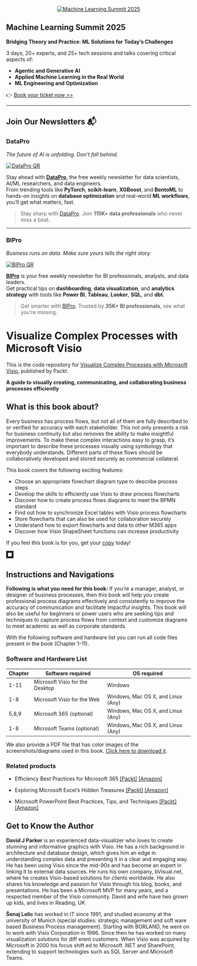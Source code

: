 <p align="center"><a href="https://packt.link/mlsumgh"><img src="https://static.packt-cdn.com/assets/images/ML Summit Banner v3 1200x627.png" alt="Machine Learning Summit 2025"/></a></p>

## Machine Learning Summit 2025
**Bridging Theory and Practice: ML Solutions for Today’s Challenges**

3 days, 20+ experts, and 25+ tech sessions and talks covering critical aspects of:
- **Agentic and Generative AI**
- **Applied Machine Learning in the Real World**
- **ML Engineering and Optimization**

👉 [Book your ticket now >>](https://packt.link/mlsumgh)

---

## Join Our Newsletters 📬

### DataPro  
*The future of AI is unfolding. Don’t fall behind.*

<p><a href="https://landing.packtpub.com/subscribe-datapronewsletter/?link_from_packtlink=yes"><img src="https://static.packt-cdn.com/assets/images/DataPro NL QR Code.png" alt="DataPro QR" width="150"/></a></p>

Stay ahead with [**DataPro**](https://landing.packtpub.com/subscribe-datapronewsletter/?link_from_packtlink=yes), the free weekly newsletter for data scientists, AI/ML researchers, and data engineers.  
From trending tools like **PyTorch**, **scikit-learn**, **XGBoost**, and **BentoML** to hands-on insights on **database optimization** and real-world **ML workflows**, you’ll get what matters, fast.

> Stay sharp with [DataPro](https://landing.packtpub.com/subscribe-datapronewsletter/?link_from_packtlink=yes). Join **115K+ data professionals** who never miss a beat.

---

### BIPro  
*Business runs on data. Make sure yours tells the right story.*

<p><a href="https://landing.packtpub.com/subscribe-bipro-newsletter/?link_from_packtlink=yes"><img src="https://static.packt-cdn.com/assets/images/BIPro NL QR Code.png" alt="BIPro QR" width="150"/></a></p>

[**BIPro**](https://landing.packtpub.com/subscribe-bipro-newsletter/?link_from_packtlink=yes) is your free weekly newsletter for BI professionals, analysts, and data leaders.  
Get practical tips on **dashboarding**, **data visualization**, and **analytics strategy** with tools like **Power BI**, **Tableau**, **Looker**, **SQL**, and **dbt**.

> Get smarter with [BIPro](https://landing.packtpub.com/subscribe-bipro-newsletter/?link_from_packtlink=yes). Trusted by **35K+ BI professionals**, see what you’re missing.

# Visualize Complex Processes with Microsoft Visio

<a href="https://www.packtpub.com/product/visualize-complex-processes-with-microsoft-visio/9781837631926"><img src="https://content.packt.com/B19294/cover_image_small.jpg" alt="" height="256px" align="right"></a>

This is the code repository for [Visualize Complex Processes with Microsoft Visio](https://www.packtpub.com/product/visualize-complex-processes-with-microsoft-visio/9781837631926), published by Packt.

**A guide to visually creating, communicating, and collaborating business processes efficiently**

## What is this book about?
Every business has process flows, but not all of them are fully described to or verified for accuracy with each stakeholder. This not only presents a risk for business continuity but also removes the ability to make insightful improvements. To make these complex interactions easy to grasp, it’s important to describe these processes visually using symbology that everybody understands. Different parts of these flows should be collaboratively developed and stored securely as commercial collateral.

This book covers the following exciting features:
* Choose an appropriate flowchart diagram type to describe process steps
* Develop the skills to efficiently use Visio to draw process flowcharts
* Discover how to create process flows diagrams to meet the BPMN standard
* Find out how to synchronize Excel tables with Visio process flowcharts
* Store flowcharts that can also be used for collaboration securely
* Understand how to export flowcharts and data to other M365 apps
* Discover how Visio ShapeSheet functions can increase productivity

If you feel this book is for you, get your [copy](https://www.amazon.com/dp/1837631921) today!

<a href="https://www.packtpub.com/?utm_source=github&utm_medium=banner&utm_campaign=GitHubBanner"><img src="https://raw.githubusercontent.com/PacktPublishing/GitHub/master/GitHub.png" 
alt="https://www.packtpub.com/" border="5" /></a>

## Instructions and Navigations

**Following is what you need for this book:**
If you’re a manager, analyst, or designer of business processes, then this book will help you create professional process diagrams effectively and consistently to improve the accuracy of communication and facilitate impactful insights. This book will also be useful for beginners or power users who are seeking tips and techniques to capture process flows from context and customize diagrams to meet academic as well as corporate standards.

With the following software and hardware list you can run all code files present in the book (Chapter 1-11).
### Software and Hardware List
| Chapter | Software required | OS required |
| -------- | ------------------------------------ | ----------------------------------- |
| 1-11 | Microsoft Visio for the Desktop | Windows |
| 1-8 | Microsoft Visio for the Web | Windows, Mac OS X, and Linux (Any) |
| 5,8,9 | Microsoft 365 (optional) | Windows, Mac OS X, and Linux (Any) |
| 1-8 | Microsoft Teams (optional) | Windows, Mac OS X, and Linux (Any) |


We also provide a PDF file that has color images of the screenshots/diagrams used in this book. [Click here to download it](https://packt.link/vVvaH).

### Related products
* Efficiency Best Practices for Microsoft 365 [[Packt]](https://www.packtpub.com/product/efficiency-best-practices-for-microsoft-365/9781801072267?utm_source=github&utm_medium=repository&utm_campaign=9781801072267) [[Amazon]](https://www.amazon.com/dp/1801072264)

* Exploring Microsoft Excel’s Hidden Treasures [[Packt]](https://www.packtpub.com/product/exploring-microsoft-excels-hidden-treasures/9781803243948?utm_source=github&utm_medium=repository&utm_campaign=9781803243948) [[Amazon]](https://www.amazon.com/dp/1803243945)

* Microsoft PowerPoint Best Practices, Tips, and Techniques [[Packt]](https://www.packtpub.com/product/microsoft-powerpoint-best-practices-tips-and-techniques/9781839215339?utm_source=github&utm_medium=repository&utm_campaign=9781839215339) [[Amazon]](https://www.amazon.com/dp/183921533X)


## Get to Know the Author
**David J Parker**
is an experienced data-visualizer who loves to create stunning and informative graphics with Visio. He has a rich background in architecture and database design, which gives him an edge in understanding complex data and presenting it in a clear and engaging way. He has been using Visio since the mid-90s and has become an expert in linking it to external data sources. He runs his own company, bVisual.net, where he creates Visio-based solutions for clients worldwide. He also shares his knowledge and passion for Visio through his blog, books, and presentations. He has been a Microsoft MVP for many years, and a respected member of the Visio community. David and wife have two grown up kids, and lives in Reading, UK

**Šenaj Lelic**
has worked in IT since 1991, and studied economy at the university of Munich (special studies: strategic management and soft ware based Business Process management). Starting with BORLAND, he went on to work with Visio Corporation in 1996. Since then he has worked on many visualization solutions for diff erent customers. When Visio was acquired by Microsoft in 2000 his focus shift ed to Microsoft .NET and SharePoint, extending to support technologies such as SQL Server and Microsoft Teams.
